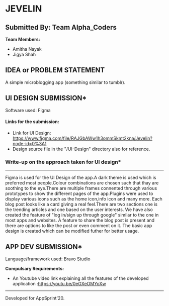 
# JEVELIN

  
## Submitted By: Team Alpha_Coders

**Team Members:**
- Amitha Nayak
- Jigya Shah

## IDEA or PROBLEM STATEMENT
A simple microblogging app (something similar to tumblr).

## UI DESIGN SUBMISSION*
Software used: Figma

#### Links for the submission: 
- Link for UI Design: https://www.figma.com/file/RAJGbAWw1h3ommSkmt2kna/Jevelin?node-id=0%3A1
- Design source file in the "/UI-Design" directory also for reference.


### Write-up on the approach taken for UI design* 
---
Figma is used for the UI Design of the app.A dark theme is used which is preferred most people.Colour combinations are chosen such that thay are soothing to the eye.There are multiple frames connented through various prototypes to show the different pages of the app.Plugins were used to display various icons such as the home icon,info icon and many more.
Each blog post looks like a card giving a real feel.There are two sections one is the trending articles and one based on the user interests.
We have also created the feature of "log in/sign up through google" similar to the one in most apps and websites.
A feature to share the blog post is present and there are options to like the post or even comment on it.
The basic app design is created which can be modified futher for better usage.



## APP DEV SUBMISSION*
Language/framework used: Bravo Studio

**Compulsary Requirements:**
- An Youtube video link explaining all the features of the developed application :https://youtu.be/0eGXeOMYoXw


---
Developed for AppSprint'20.
